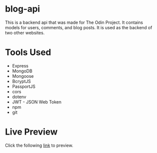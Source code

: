 # blog-api

This is a backend api that was made for The Odin Project. It contains models for users, comments, and blog posts. It is used as the backend of two other websites.

# Tools Used

-   Express
-   MongoDB
-   Mongoose
-   BcryptJS
-   PassportJS
-   cors
-   dotenv
-   JWT - JSON Web Token
-   npm
-   git

# Live Preview

Click the following [link]() to preview.
